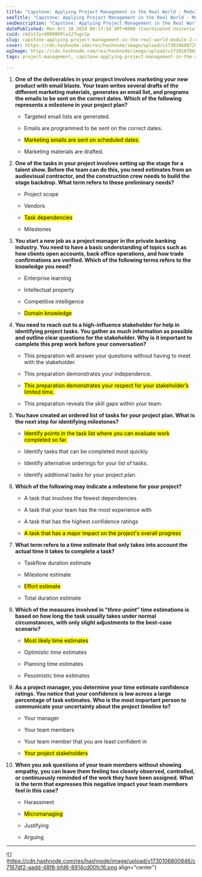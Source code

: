 ```yaml
---
title: "Capstone: Applying Project Management in the Real World - Module 2 Challenge"
seoTitle: "Capstone: Applying Project Management in the Real World - Module 2 Cha"
seoDescription: "Capstone: Applying Project Management in the Real World - Module 2 Challenge"
datePublished: Mon Oct 28 2024 09:17:54 GMT+0000 (Coordinated Universal Time)
cuid: cm2st2ycd000009la127ugx1p
slug: capstone-applying-project-management-in-the-real-world-module-2-challenge
cover: https://cdn.hashnode.com/res/hashnode/image/upload/v1730106807292/463a1374-c940-4785-8ea3-a3067a9dc0c6.png
ogImage: https://cdn.hashnode.com/res/hashnode/image/upload/v1730107064225/741eb9e7-b07e-4b7c-8f74-772da192bf92.png
tags: project-management, capstone-applying-project-management-in-the-real-world-module-2-challenge

---
```


1. **One of the deliverables in your project involves marketing your new product with email blasts. Your team writes several drafts of the different marketing materials, generates an email list, and programs the emails to be sent on the correct dates. Which of the following represents a milestone in your project plan?**
    
    * Targeted email lists are generated.
        
    * Emails are programmed to be sent on the correct dates.
        
    * <mark>Marketing emails are sent on scheduled dates.</mark>
        
    * Marketing materials are drafted.
        
2. **One of the tasks in your project involves setting up the stage for a talent show. Before the team can do this, you need estimates from an audiovisual contractor, and the construction crew needs to build the stage backdrop. What term refers to these preliminary needs?**
    
    * Project scope
        
    * Vendors
        
    * <mark>Task dependencies</mark>
        
    * Milestones
        
3. **You start a new job as a project manager in the private banking industry. You need to have a basic understanding of topics such as how clients open accounts, back office operations, and how trade confirmations are verified. Which of the following terms refers to the knowledge you need?**
    
    * Enterprise learning
        
    * Intellectual property
        
    * Competitive intelligence
        
    * <mark>Domain knowledge</mark>
        
4. **You need to reach out to a high-influence stakeholder for help in identifying project tasks. You gather as much information as possible and outline clear questions for the stakeholder. Why is it important to complete this prep work before your conversation?**
    
    * This preparation will answer your questions without having to meet with the stakeholder.
        
    * This preparation demonstrates your independence.
        
    * <mark>This preparation demonstrates your respect for your stakeholder’s limited time.</mark>
        
    * This preparation reveals the skill gaps within your team.
        
5. **You have created an ordered list of tasks for your project plan. What is the next step for identifying milestones?**
    
    * <mark>Identify points in the task list where you can evaluate work completed so far.</mark>
        
    * Identify tasks that can be completed most quickly.
        
    * Identify alternative orderings for your list of tasks.
        
    * Identify additional tasks for your project plan.
        
6. **Which of the following may indicate a milestone for your project?**
    
    * A task that involves the fewest dependencies
        
    * A task that your team has the most experience with
        
    * A task that has the highest confidence ratings
        
    * <mark>A task that has a major impact on the project's overall progress</mark>
        
7. **What term refers to a time estimate that only takes into account the actual time it takes to complete a task?**
    
    * Taskflow duration estimate
        
    * Milestone estimate
        
    * <mark>Effort estimate</mark>
        
    * Total duration estimate
        
8. **Which of the measures involved in “*three-point*” time estimations is based on how long the task usually takes under normal circumstances, with only slight adjustments to the best-case scenario?**
    
    * <mark>Most likely time estimates</mark>
        
    * Optimistic time estimates
        
    * Planning time estimates
        
    * Pessimistic time estimates
        
9. **As a project manager, you determine your time estimate confidence ratings. You notice that your confidence is low across a large percentage of task estimates. Who is the most important person to communicate your uncertainty about the project timeline to?**
    
    * Your manager
        
    * Your team members
        
    * Your team member that you are least confident in
        
    * <mark>Your project stakeholders</mark>
        
10. **When you ask questions of your team members without showing empathy, you can leave them feeling too closely observed, controlled, or continuously reminded of the work they have been assigned. What is the term that expresses this negative impact your team members feel in this case?**
    
    * Harassment
        
    * <mark>Micromanaging</mark>
        
    * Justifying
        
    * Arguing
        

---

![](https://cdn.hashnode.com/res/hashnode/image/upload/v1730106800846/c7167df2-aadd-48f8-bfd6-8914cd00fc16.png align="center")